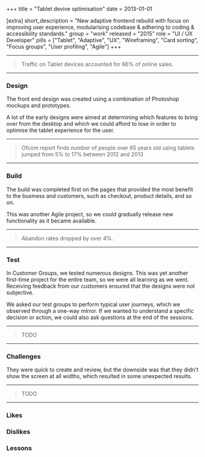 +++
title = "Tablet devive optimisation"
date = 2013-01-01

[extra]
short_description = "New adaptive frontend rebuild with focus on improving user experience, modularising codebase & adhering to coding & accessibility standards."
group = "work"
released = "2015"
role = "UI / UX Developer"
pills = ["Tablet", "Adaptive", "UX", "Wireframing", "Card sorting", "Focus groups", "User profiling", "Agile"]
+++

---
> Traffic on Tablet devices accounted for 66% of online sales.
---

### Design

The front end design was created using a combination of Photoshop mockups and prototypes.

A lot of the early designs were aimed at determining which features to bring over from the desktop and which we could afford to lose in order to optimise the tablet experience for the user.

---
> Ofcom report finds number of people over 65 years old using tablets jumped from 5% to 17% between 2012 and 2013
---

### Build

The build was completed first on the pages that provided the most benefit to the business and customers, such as checkout, product details, and so on.

This was another Agile project, so we could gradually release new functionality as it became available.

---
> Abandon rates dropped by over 4%.
---

### Test

In Customer Groups, we tested numerous designs. This was yet another first-time project for the entire team, so we were all learning as we went. Receiving feedback from our customers ensured that the designs were not subjective.

We asked our test groups to perform typical user journeys, which we observed through a one-way mirror. If we wanted to understand a specific decision or action, we could also ask questions at the end of the sessions.

---
> TODO
---

### Challenges 

They were quick to create and review, but the downside was that they didn't show the screen at all widths, which resulted in some unexpected results.

---
> TODO
---

### Likes

### Dislikes


### Lessons